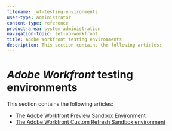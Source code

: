 ```yaml
---
filename: _wf-testing-environments
user-type: administrator
content-type: reference
product-area: system-administration
navigation-topic: set-up-workfront
title: Adobe Workfront testing environments
description: This section contains the following articles:
---
```


# *Adobe Workfront* testing environments

This section contains the following articles:

* [The Adobe Workfront Preview Sandbox Environment](../../../administration-and-setup/set-up-workfront/workfront-testing-environments/wf-preview-sandbox-environment.md) 
* [The Adobe Workfront Custom Refresh Sandbox environment](../../../administration-and-setup/set-up-workfront/workfront-testing-environments/wf-custom-refresh-sandbox-environment.md)

